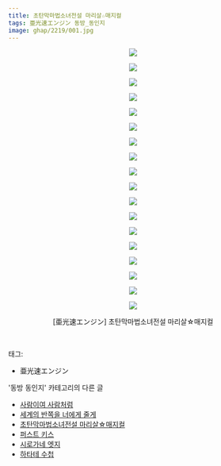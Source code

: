 ```yaml
---
title: 초탄막마법소녀전설 마리살☆매지컬
tags: 亜光速エンジン 동방_동인지
image: ghap/2219/001.jpg
---
```

<div class="article">
<p style="text-align: center; clear: none; float: none;"><img src="{{ site.nasurl }}/ghap/2219/001.jpg"/></p>
<p style="text-align: center; clear: none; float: none;"><img src="{{ site.nasurl }}/ghap/2219/002.jpg"/></p>
<p style="text-align: center; clear: none; float: none;"><img src="{{ site.nasurl }}/ghap/2219/003.jpg"/></p>
<p style="text-align: center; clear: none; float: none;"><img src="{{ site.nasurl }}/ghap/2219/004.jpg"/></p>
<p style="text-align: center; clear: none; float: none;"><img src="{{ site.nasurl }}/ghap/2219/005.jpg"/></p>
<p style="text-align: center; clear: none; float: none;"><img src="{{ site.nasurl }}/ghap/2219/006.jpg"/></p>
<p style="text-align: center; clear: none; float: none;"><img src="{{ site.nasurl }}/ghap/2219/007.jpg"/></p>
<p style="text-align: center; clear: none; float: none;"><img src="{{ site.nasurl }}/ghap/2219/008.jpg"/></p>
<p style="text-align: center; clear: none; float: none;"><img src="{{ site.nasurl }}/ghap/2219/009.jpg"/></p>
<p style="text-align: center; clear: none; float: none;"><img src="{{ site.nasurl }}/ghap/2219/010.jpg"/></p>
<p style="text-align: center; clear: none; float: none;"><img src="{{ site.nasurl }}/ghap/2219/011.jpg"/></p>
<p style="text-align: center; clear: none; float: none;"><img src="{{ site.nasurl }}/ghap/2219/012.jpg"/></p>
<p style="text-align: center; clear: none; float: none;"><img src="{{ site.nasurl }}/ghap/2219/013.jpg"/></p>
<p style="text-align: center; clear: none; float: none;"><img src="{{ site.nasurl }}/ghap/2219/014.jpg"/></p>
<p style="text-align: center; clear: none; float: none;"><img src="{{ site.nasurl }}/ghap/2219/015.jpg"/></p>
<p style="text-align: center; clear: none; float: none;"><img src="{{ site.nasurl }}/ghap/2219/016.jpg"/></p>
<p style="text-align: center; clear: none; float: none;"><img src="{{ site.nasurl }}/ghap/2219/017.jpg"/></p>
<p style="text-align: center; clear: none; float: none;"><img src="{{ site.nasurl }}/ghap/2219/018.jpg"/></p>
<p style="text-align: center; clear: none; float: none;">[亜光速エンジン] 초탄막마법소녀전설 마리살☆매지컬</p>
<p><br/></p>
</div><div class="tagTrail">
<p>태그: </p>
<ul>
<li>亜光速エンジン</li>
</ul>
</div><div class="another">
<p>'동방 동인지' 카테고리의 다른 글</p>
<ul>
<li><a href="/2016-09-18-ghap_2221">사람이여 사람처럼</a></li>
<li><a href="/2016-09-18-ghap_2220">세계의 반쪽을 너에게 줄게</a></li>
<li><a href="/2016-09-18-ghap_2219">초탄막마법소녀전설 마리살☆매지컬</a></li>
<li><a href="/2016-09-18-ghap_2218">퍼스트 키스</a></li>
<li><a href="/2016-09-18-ghap_2217">시로가네 엣지</a></li>
<li><a href="/2016-09-18-ghap_2216">하타테 수첩</a></li>
</ul>
</div><div class="cb_module cb_fluid">
<div class="cb_wrt cb_profile">
</div><!-- commentList close -->
</div>